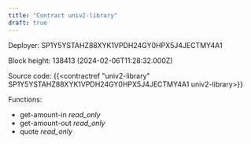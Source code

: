 ```yaml
---
title: "Contract univ2-library"
draft: true
---
```

Deployer: SP1Y5YSTAHZ88XYK1VPDH24GY0HPX5J4JECTMY4A1


 



Block height: 138413 (2024-02-06T11:28:32.000Z)

Source code: {{<contractref "univ2-library" SP1Y5YSTAHZ88XYK1VPDH24GY0HPX5J4JECTMY4A1 univ2-library>}}

Functions:

* get-amount-in _read_only_
* get-amount-out _read_only_
* quote _read_only_
